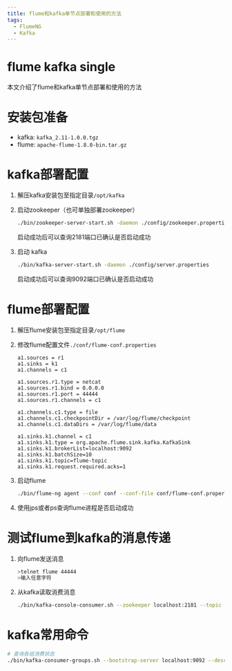 ```yaml
---
title: flume和kafka单节点部署和使用的方法
tags:
  - FlumeNG
  - Kafka
---
```


# flume kafka single

本文介绍了flume和kafka单节点部署和使用的方法


# 安装包准备

 - kafka: `kafka_2.11-1.0.0.tgz`
 - flume: `apache-flume-1.8.0-bin.tar.gz`

<!-- more -->

# kafka部署配置

 1. 解压kafka安装包至指定目录`/opt/kafka`
 2. 启动zookeeper（也可单独部署zookeeper）
    ```sh
    ./bin/zookeeper-server-start.sh -daemon ./config/zookeeper.properties
    ```
    启动成功后可以查询2181端口已确认是否启动成功

 3. 启动 kafka
    ```sh
    ./bin/kafka-server-start.sh -daemon ./config/server.properties
    ```
    启动成功后可以查询9092端口已确认是否启动成功

# flume部署配置

 1. 解压flume安装包至指定目录`/opt/flume`
 2. 修改flume配置文件`./conf/flume-conf.properties`
    ```
    a1.sources = r1
    a1.sinks = k1
    a1.channels = c1

    a1.sources.r1.type = netcat
    a1.sources.r1.bind = 0.0.0.0
    a1.sources.r1.port = 44444
    a1.sources.r1.channels = c1

    a1.channels.c1.type = file
    a1.channels.c1.checkpointDir = /var/log/flume/checkpoint
    a1.channels.c1.dataDirs = /var/log/flume/data

    a1.sinks.k1.channel = c1
    a1.sinks.k1.type = org.apache.flume.sink.kafka.KafkaSink
    a1.sinks.k1.brokerList=localhost:9092
    a1.sinks.k1.batchSize=10
    a1.sinks.k1.topic=flume-topic
    a1.sinks.k1.request.required.acks=1
    ```

 3. 启动flume
    ```sh
    ./bin/flume-ng agent --conf conf --conf-file conf/flume-conf.properties --name a1 -Dflume.root.logger=WARN,console
    ```

 4. 使用jps或者ps查询flume进程是否启动成功

# 测试flume到kafka的消息传递

 1. 向flume发送消息
    ```sh
    >telnet flume 44444
    >输入任意字符
    ```

 2. 从kafka读取消费消息
    ```sh
    ./bin/kafka-console-consumer.sh --zookeeper localhost:2181 --topic flume-topic --from-beginning
    ```

# kafka常用命令

```sh
# 查询各组消费状态
./bin/kafka-consumer-groups.sh --bootstrap-server localhost:9092 --describe --group g2
```
